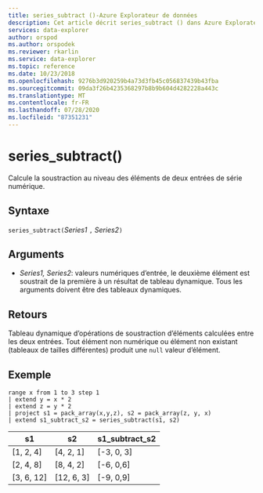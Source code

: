 ```yaml
---
title: series_subtract ()-Azure Explorateur de données
description: Cet article décrit series_subtract () dans Azure Explorateur de données.
services: data-explorer
author: orspod
ms.author: orspodek
ms.reviewer: rkarlin
ms.service: data-explorer
ms.topic: reference
ms.date: 10/23/2018
ms.openlocfilehash: 9276b3d920259b4a73d3fb45c056837439b43fba
ms.sourcegitcommit: 09da3f26b4235368297b8b9b604d4282228a443c
ms.translationtype: MT
ms.contentlocale: fr-FR
ms.lasthandoff: 07/28/2020
ms.locfileid: "87351231"
---
```

# <a name="series_subtract"></a>series_subtract()

Calcule la soustraction au niveau des éléments de deux entrées de série numérique.

## <a name="syntax"></a>Syntaxe

`series_subtract(`*Series1* `,` *Series2*`)`

## <a name="arguments"></a>Arguments

* *Series1, Series2*: valeurs numériques d’entrée, le deuxième élément est soustrait de la première à un résultat de tableau dynamique. Tous les arguments doivent être des tableaux dynamiques. 

## <a name="returns"></a>Retours

Tableau dynamique d’opérations de soustraction d’éléments calculées entre les deux entrées. Tout élément non numérique ou élément non existant (tableaux de tailles différentes) produit une `null` valeur d’élément.

## <a name="example"></a>Exemple

<!-- csl: https://help.kusto.windows.net:443/Samples -->
```kusto
range x from 1 to 3 step 1
| extend y = x * 2
| extend z = y * 2
| project s1 = pack_array(x,y,z), s2 = pack_array(z, y, x)
| extend s1_subtract_s2 = series_subtract(s1, s2)
```

|s1|s2|s1_subtract_s2|
|---|---|---|
|[1, 2, 4]|[4, 2, 1]|[-3, 0, 3]|
|[2, 4, 8]|[8, 4, 2]|[-6, 0,6]|
|[3, 6, 12]|[12, 6, 3]|[-9, 0,9]|
